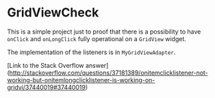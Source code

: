 # GridViewCheck

This is a simple project just to proof that there is a possibility to have `onClick` and `onLongClick` fully operational on a `GridView` widget.

The implementation of the listeners is in `MyGridViewAdapter`.

[Link to the Stack Overflow answer]
(http://stackoverflow.com/questions/37181389/onitemclicklistener-not-working-but-onitemlongclicklistener-is-working-on-gridvi/37440019#37440019)
